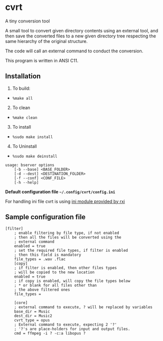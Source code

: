# cvrt

A tiny conversion tool 


A small tool to convert given directory contents using an external tool, and then save the converted files to a new given directory tree respecting the same hierarchy of the original structure. 

The code will call an external command to conduct the conversion. 

This program is written in ANSI C11.

## Installation

1. To build:
* `%make all`
2. To clean
* `%make clean`
3. To install 
* `%sudo make install`
4. To Uninstall
* `%sudo make deinstall`

```
usage: bserver options
	[-b --base]	<BASE_FOLDER>
	[-d --dest]	<DESTINATION_FOLDER>
	[-f --conf]	<CONF_FILE>
	[-h --help]
```

**Default configuration file `~/.config/cvrt/config.ini`**

For handling ini file cvrt is using [ini module provided by rxi](https://github.com/rxi/ini) 

## Sample configuration file
```
[filter]
	; enable filtering by file type, if not enabled
	; then all the files will be converted using the
	; external command
	enabled = true
	; set the required file types, if filter is enabled
	; then this field is mandatory
	file_types = .wav .flac
	[copy]
	; if filter is enabled, then other files types
	; will be copied to the new location
	enabled = true
	; if copy is enabled, will copy the file types below
	; * or blank for all files other than
	; the above filtered ones
	file_types =

	[core]
	; external command to execute, ? will be replaced by variables
	base_dir = Music
	dest_dir = Music2
	cvrt_type = opus
	; External command to execute, expecting 2 '?'
	; '?'s are place-holders for input and output files.
	cmd = ffmpeg -i ? -c:a libopus ?
```

